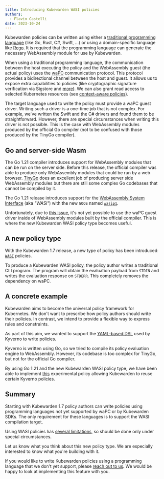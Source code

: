 ```yaml
---
title: Introducing Kubewarden WASI policies
authors:
  - Flavio Castelli
date: 2023-10-24
---
```


Kubewarden policies can be written using either a [traditional programming language](https://docs.kubewarden.io/writing-policies) (like Go, Rust, C#, Swift, &hellip;) or using a domain-specific language like [Rego](https://docs.kubewarden.io/writing-policies/rego/intro-rego).
It is required that the programming language can generate the necessary WebAssembly module for use by Kubewarden.

When using a traditional programming language, the communication between the
host executing the policy and the WebAssembly guest (the actual policy) uses the
[waPC](https://wapc.io/) communication protocol.
This protocol provides a bidirectional channel between the host and guest.
It allows us to expose extra capabilities to policies (like cryptographic signature verification via Sigstore and [more](https://docs.kubewarden.io/writing-policies/spec/host-capabilities/intro-host-capabilities)).
We can also grant read access to selected Kubernetes resources (see [context-aware policies](https://docs.kubewarden.io/explanations/context-aware-policies)).

The target language used to write the policy must provide a waPC guest driver.
Writing such a driver is a one-time job that is not complex.
For example, we've written the Swift and the C# drivers and found them to be straightforward.
However, there are special circumstances when writing this driver is not possible.
This is the case with WebAssembly modules produced by the official Go compiler (not to be confused with those produced by the TinyGo compiler).

## Go and server-side Wasm

The Go 1.21 compiler introduces support for WebAssembly modules that can be run on the server side.
Before this release, the official compiler was able to produce only WebAssembly modules that could be run by a web browser.
[TinyGo](https://tinygo.org/) does an excellent job of producing server side WebAssembly modules but there are still some complex Go codebases that cannot be compiled by it.

The Go 1.21 release introduces support for the [WebAssembly System Interface](https://wasi.dev/) (aka _"WASI"_)
with the new `GOOS` named [`wasip1`](https://tip.golang.org/doc/go1.21#wasip1).

Unfortunately, due to [this issue](https://github.com/golang/go/issues/42372), it's not yet
possible to use the waPC guest driver inside of WebAssembly modules built by the official
compiler.
This is where the new Kubewarden WASI policy type becomes useful.

## A new policy type

With the Kubewarden 1.7 release, a new type of policy has been introduced:
[`WASI`](https://docs.kubewarden.io/writing-policies/wasi)
policies.

To produce a Kubewarden WASI policy, the policy author writes a traditional CLI program.
The program will obtain the evaluation payload from `STDIN` and writes the evaluation response on `STDERR`.
This completely removes the dependency on waPC.

## A concrete example

Kubewarden aims to become the universal policy framework for Kubernetes.
We don't want to prescribe how policy authors should write their policies.
In contrast, we intend to provide a flexible way to express rules and constraints.

As part of this aim,
we wanted to support the [YAML-based DSL](https://kyverno.io/docs/writing-policies/) used by Kyverno to write policies.

Kyverno is written using Go, so we tried to compile its policy evaluation engine to WebAssembly.
However, its codebase is too complex for TinyGo, but not for the official Go compiler.

By using Go 1.21 and the new Kubewarden WASI policy type,
we have been able to implement [this](https://github.com/kubewarden/kyverno-dsl-policy) experimental policy allowing Kubewarden to reuse certain Kyverno policies.

## Summary

Starting with Kubewarden 1.7 policy authors can write policies using programming languages not yet supported by waPC or by Kubewarden SDKs.
The only requirement for these languages is to support the WASI compilation target.

Using WASI policies has [several limitations](https://docs.kubewarden.io/writing-policies/wasi#limitations), so should be done only under special circumstances.

Let us know what you think about this new policy type.
We are especially interested to know what you're building with it.

If you would like to write Kubewarden policies using a programming language that we don't yet support,
please [reach out to us](https://kubernetes.slack.com/archives/kubewarden).
We would be happy to look at implementing this feature with you.
